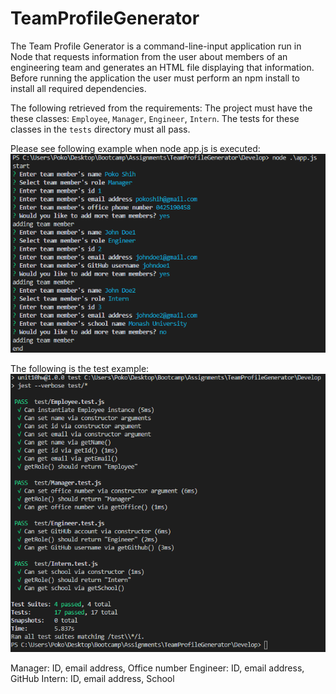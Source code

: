 # TeamProfileGenerator

The Team Profile Generator is a command-line-input application run in Node that requests information from the user about members of an engineering team and generates an HTML file displaying that information. Before running the application the user must perform an npm install to install all required dependencies.

The following retrieved from the requirements:
The project must have the these classes: `Employee`, `Manager`, `Engineer`,
`Intern`. The tests for these classes in the `tests` directory must all pass.

Please see following example when node app.js is executed:
<img src="/Assets/node-app.PNG">

The following is the test example:
<img src="/Assets/test.PNG">


Manager:
ID, email address, Office number
Engineer:
ID, email address, GitHub
Intern:
ID, email address, School
